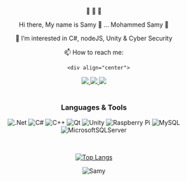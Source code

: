 <div align="center">
       👋 👋 👋
      <p align="center"> Hi there, My name is Samy 🔫 ... Mohammed Samy 🔫</p>
      
<div>   
      
👀 I’m interested in C#, nodeJS, Unity & Cyber Security
          
📫 How to reach me:
<div/> 

       <div align="center">
<a href="https://www.hackerrank.com/samymohammed92">
       <img src="https://img.shields.io/badge/-Hackerrank-2EC866?style=for-the-badge&logo=HackerRank&logoColor=white" />
</a>
       
<a href="https://www.linkedin.com/in/mohamed-samy92/">
       <img src="https://img.shields.io/badge/linkedin-%230077B5.svg?&style=for-the-badge&logo=linkedin&logoColor=white" />
</a>

<a href="https://stackoverflow.com/users/10482516/ahmad-khan?tab=profile">
    <img src="https://img.shields.io/badge/Stack_Overflow-FE7A16?style=for-the-badge&logo=stack-overflow&logoColor=white" />
</a>
</div>
<br>      

### Languages & Tools

![.Net](https://img.shields.io/badge/.NET-5C2D91?style=for-the-badge&logo=.net&logoColor=white)
![C#](https://img.shields.io/badge/c%23-%23239120.svg?style=for-the-badge&logo=c-sharp&logoColor=white)
![C++](https://img.shields.io/badge/c++-%2300599C.svg?style=for-the-badge&logo=c%2B%2B&logoColor=white)
![Qt](https://img.shields.io/badge/Qt-%23217346.svg?style=for-the-badge&logo=Qt&logoColor=white)
![Unity](https://img.shields.io/badge/unity-%23000000.svg?style=for-the-badge&logo=unity&logoColor=white)
![Raspberry Pi](https://img.shields.io/badge/-RaspberryPi-C51A4A?style=for-the-badge&logo=Raspberry-Pi)
![MySQL](https://img.shields.io/badge/mysql-%2300f.svg?style=for-the-badge&logo=mysql&logoColor=white)
![MicrosoftSQLServer](https://img.shields.io/badge/Microsoft%20SQL%20Sever-CC2927?style=for-the-badge&logo=microsoft%20sql%20server&logoColor=white)


</br>

[![Top Langs](https://github-readme-stats.vercel.app/api/top-langs/?username=Morisamy)](https://github.com/Morisamy/Morisamy/blob/main/README.md)

![Samy](https://img.shields.io/badge/Samy-First%2C%20solve%20the%20problem.%20Then%2C%20write%20the%20code.-blue)      
